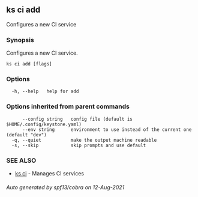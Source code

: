 ## ks ci add

Configures a new CI service

### Synopsis

Configures a new CI service.

```
ks ci add [flags]
```

### Options

```
  -h, --help   help for add
```

### Options inherited from parent commands

```
      --config string   config file (default is $HOME/.config/keystone.yaml)
      --env string      environment to use instead of the current one (default "dev")
  -q, --quiet           make the output machine readable
  -s, --skip            skip prompts and use default
```

### SEE ALSO

* [ks ci](ks_ci.md)	 - Manages CI services

###### Auto generated by spf13/cobra on 12-Aug-2021

